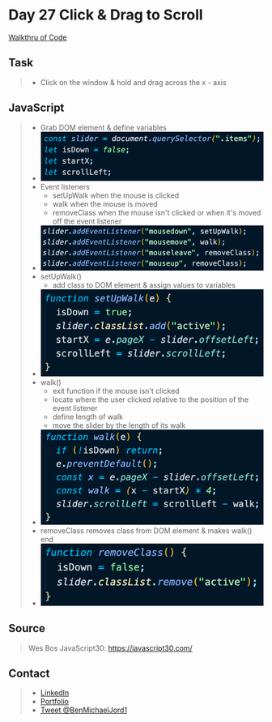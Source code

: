 # Day 27 Click & Drag to Scroll

[Walkthru of Code](add.url.here)

## Task

> - Click on the window & hold and drag across the x - axis

## JavaScript

> - Grab DOM element & define variables
> - ![dom element and variables](images/variables.png)
> - Event listeners
>   - setUpWalk when the mouse is clicked
>   - walk when the mouse is moved
>   - removeClass when the mouse isn't clicked or when it's moved off the event listener
> - ![event listener](images/events.png)
> - setUpWalk()
>   - add class to DOM element & assign values to variables
> - ![set up walk function](images/set-up.png)
> - walk()
>   - exit function if the mouse isn't clicked
>   - locate where the user clicked relative to the position of the event listener
>   - define length of walk
>   - move the slider by the length of its walk
> - ![walk function](images/walk.png)
> - removeClass removes class from DOM element & makes walk() end
> - ![remove class function](images/remove.png)

## Source

> Wes Bos JavaScript30: https://javascript30.com/

## Contact

> - [LinkedIn](https://www.linkedin.com/in/benjamin-alt-higginbotham/)
> - [Portfolio](https://higginbotham.fun)
> - [Tweet @BenMichaelJord1](https://twitter.com/BenMichaelJord1)
